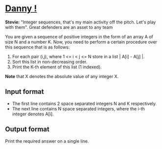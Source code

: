 # [Danny !][link]

**Stevie:** "Integer sequences, that's my main activity off the pitch. Let's play with them". Great defenders are an asset to any team

You are given a sequence of positive integers in the form of an array A of size N and a number K. Now, you need to perform a certain procedure over this sequence that is as follows:

1. For each pair (i,j), where 1 <= i < j <= N store in a list | A[i] - A[j] |.
2. Sort this list in non-decreasing order.
3. Print the K-th element of this list (1 indexed).

**Note** that X denotes the absolute value of any integer X.

## Input format

- The first line contains 2 space separated integers N and K respectively.
- The next line contains N space separated integers, where the i-th integer denotes A[i].

## Output format

Print the required answer on a single line.

[link]: https://www.hackerearth.com/practice/algorithms/searching/binary-search/practice-problems/algorithm/danny/
